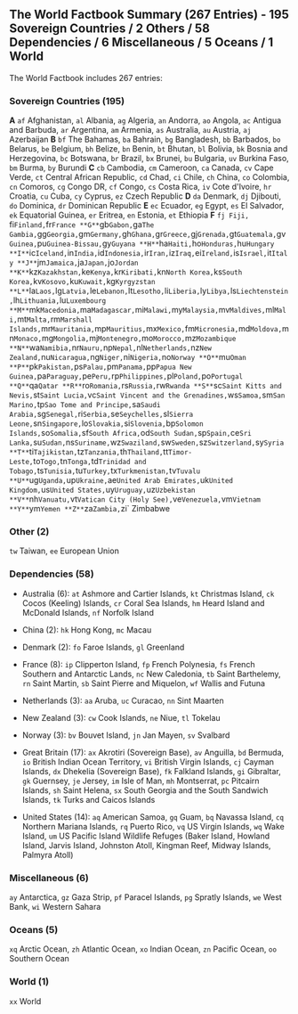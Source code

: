 ## The World Factbook Summary (267 Entries) - 195 Sovereign Countries / 2 Others / 58 Dependencies / 6 Miscellaneous / 5 Oceans / 1 World

The World Factbook includes 267 entries:


### Sovereign Countries (195)

**A**
`af` Afghanistan,
`al` Albania,
`ag` Algeria,
`an` Andorra,
`ao` Angola,
`ac` Antigua and Barbuda,
`ar` Argentina,
`am` Armenia,
`as` Australia,
`au` Austria,
`aj` Azerbaijan
**B**
`bf` The Bahamas,
`ba` Bahrain,
`bg` Bangladesh,
`bb` Barbados,
`bo` Belarus,
`be` Belgium,
`bh` Belize,
`bn` Benin,
`bt` Bhutan,
`bl` Bolivia,
`bk` Bosnia and Herzegovina,
`bc` Botswana,
`br` Brazil,
`bx` Brunei,
`bu` Bulgaria,
`uv` Burkina Faso,
`bm` Burma,
`by` Burundi
**C**
`cb` Cambodia,
`cm` Cameroon,
`ca` Canada,
`cv` Cape Verde,
`ct` Central African Republic,
`cd` Chad,
`ci` Chile,
`ch` China,
`co` Colombia,
`cn` Comoros,
`cg` Congo DR,
`cf` Congo,
`cs` Costa Rica,
`iv` Cote d'Ivoire,
`hr` Croatia,
`cu` Cuba,
`cy` Cyprus,
`ez` Czech Republic
**D**
`da` Denmark,
`dj` Djibouti,
`do` Dominica,
`dr` Dominican Republic
**E**
`ec` Ecuador,
`eg` Egypt,
`es` El Salvador,
`ek` Equatorial Guinea,
`er` Eritrea,
`en` Estonia,
`et` Ethiopia
**F**
`fj Fiji,
`fi` Finland,
`fr` France
**G**
`gb` Gabon,
`ga` The Gambia,
`gg` Georgia,
`gm` Germany,
`gh` Ghana,
`gr` Greece,
`gj` Grenada,
`gt` Guatemala,
`gv` Guinea,
`pu` Guinea-Bissau,
`gy` Guyana
**H**
`ha` Haiti,
`ho` Honduras,
`hu` Hungary
**I**
`ic` Iceland,
`in` India,
`id` Indonesia,
`ir` Iran,
`iz` Iraq,
`ei` Ireland,
`is` Israel,
`it` Italy
**J**
`jm` Jamaica,
`ja` Japan,
`jo` Jordan
**K**
`kz` Kazakhstan,
`ke` Kenya,
`kr` Kiribati,
`kn` North Korea,
`ks` South Korea,
`kv` Kosovo,
`ku` Kuwait,
`kg` Kyrgyzstan
**L**
`la` Laos,
`lg` Latvia,
`le` Lebanon,
`lt` Lesotho,
`li` Liberia,
`ly` Libya,
`ls` Liechtenstein,
`lh` Lithuania,
`lu` Luxembourg
**M**
`mk` Macedonia,
`ma` Madagascar,
`mi` Malawi,
`my` Malaysia,
`mv` Maldives,
`ml` Mali,
`mt` Malta,
`rm` Marshall Islands,
`mr` Mauritania,
`mp` Mauritius,
`mx` Mexico,
`fm` Micronesia,
`md` Moldova,
`mn` Monaco,
`mg` Mongolia,
`mj` Montenegro,
`mo` Morocco,
`mz` Mozambique
**N**
`wa` Namibia,
`nr` Nauru,
`np` Nepal,
`nl` Netherlands,
`nz` New Zealand,
`nu` Nicaragua,
`ng` Niger,
`ni` Nigeria,
`no` Norway
**O**
`mu` Oman
**P**
`pk` Pakistan,
`ps` Palau,
`pm` Panama,
`pp` Papua New Guinea,
`pa` Paraguay,
`pe` Peru,
`rp` Philippines,
`pl` Poland,
`po` Portugal
**Q**
`qa` Qatar
**R**
`ro` Romania,
`rs` Russia,
`rw` Rwanda
**S**
`sc` Saint Kitts and Nevis,
`st` Saint Lucia,
`vc` Saint Vincent and the Grenadines,
`ws` Samoa,
`sm` San Marino,
`tp` Sao Tome and Principe,
`sa` Saudi Arabia,
`sg` Senegal,
`ri` Serbia,
`se` Seychelles,
`sl` Sierra Leone,
`sn` Singapore,
`lo` Slovakia,
`si` Slovenia,
`bp` Solomon Islands,
`so` Somalia,
`sf` South Africa,
`od` South Sudan,
`sp` Spain,
`ce` Sri Lanka,
`su` Sudan,
`ns` Suriname,
`wz` Swaziland,
`sw` Sweden,
`sz` Switzerland,
`sy` Syria
**T**
`ti` Tajikistan,
`tz` Tanzania,
`th` Thailand,
`tt` Timor-Leste,
`to` Togo,
`tn` Tonga,
`td` Trinidad and Tobago,
`ts` Tunisia,
`tu` Turkey,
`tx` Turkmenistan,
`tv` Tuvalu
**U**
`ug` Uganda,
`up` Ukraine,
`ae` United Arab Emirates,
`uk` United Kingdom,
`us` United States,
`uy` Uruguay,
`uz` Uzbekistan
**V**
`nh` Vanuatu,
`vt` Vatican City (Holy See),
`ve` Venezuela,
`vm` Vietnam
**Y**
`ym` Yemen
**Z**
`za` Zambia,
`zi` Zimbabwe


### Other (2)

`tw` Taiwan,
`ee` European Union

### Dependencies (58)

- Australia (6):
  `at` Ashmore and Cartier Islands,
  `kt` Christmas Island,
  `ck` Cocos (Keeling) Islands,
  `cr` Coral Sea Islands,
  `hm` Heard Island and McDonald Islands,
  `nf` Norfolk Island

- China (2):
  `hk` Hong Kong,
  `mc` Macau

- Denmark (2):
  `fo` Faroe Islands,
  `gl` Greenland

- France (8):
  `ip` Clipperton Island,
  `fp` French Polynesia,
  `fs` French Southern and Antarctic Lands,
  `nc` New Caledonia,
  `tb` Saint Barthelemy,
  `rn` Saint Martin,
  `sb` Saint Pierre and Miquelon,
  `wf` Wallis and Futuna

- Netherlands (3):
  `aa` Aruba,
  `uc` Curacao,
  `nn` Sint Maarten

- New Zealand (3):
  `cw` Cook Islands,
  `ne` Niue,
  `tl` Tokelau

- Norway (3):
  `bv` Bouvet Island,
  `jn` Jan Mayen,
  `sv` Svalbard

- Great Britain (17):
  `ax` Akrotiri (Sovereign Base),
  `av` Anguilla,
  `bd` Bermuda,
  `io` British Indian Ocean Territory,
  `vi` British Virgin Islands,
  `cj` Cayman Islands,
  `dx` Dhekelia (Sovereign Base),
  `fk` Falkland Islands,
  `gi` Gibraltar,
  `gk` Guernsey,
  `je` Jersey,
  `im` Isle of Man,
  `mh` Montserrat,
  `pc` Pitcairn Islands,
  `sh` Saint Helena,
  `sx` South Georgia and the South Sandwich Islands,
  `tk` Turks and Caicos Islands

- United States (14):
  `aq` American Samoa,
  `gq` Guam,
  `bq` Navassa Island,
  `cq` Northern Mariana Islands,
  `rq` Puerto Rico,
  `vq` US Virgin Islands,
  `wq` Wake Island,
  `um` US Pacific Island Wildlife Refuges
  (Baker Island, Howland Island, Jarvis Island, Johnston Atoll, Kingman Reef, Midway Islands, Palmyra Atoll)


### Miscellaneous (6)

`ay` Antarctica,
`gz` Gaza Strip,
`pf` Paracel Islands,
`pg` Spratly Islands,
`we` West Bank,
`wi` Western Sahara

### Oceans (5)

`xq` Arctic Ocean,
`zh` Atlantic Ocean,
`xo` Indian Ocean,
`zn` Pacific Ocean,
`oo` Southern Ocean

### World (1)

`xx` World
